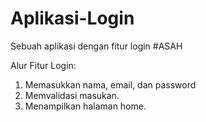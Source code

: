 # Aplikasi-Login
Sebuah aplikasi dengan fitur login #ASAH

Alur Fitur Login:
1. Memasukkan nama, email, dan password
2. Memvalidasi masukan.
3. Menampilkan halaman home.
